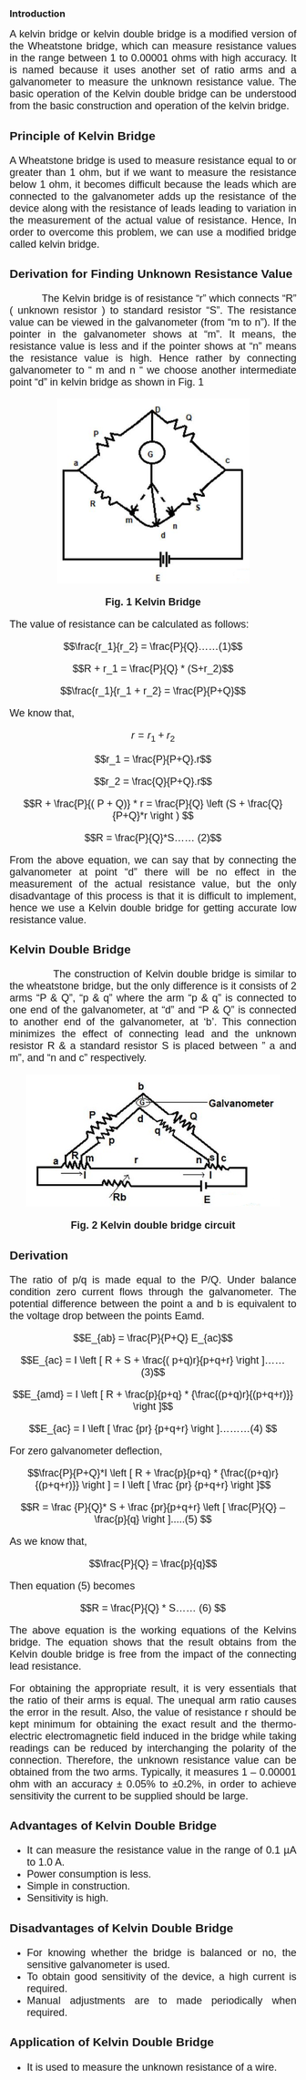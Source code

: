 <head>

<script type="text/javascript" async src="https://cdn.mathjax.org/mathjax/latest/MathJax.js?config=TeX-MML-AM_CHTML"> 
  
</script>

</head>


### Introduction

<div style="text-align: justify; font-size: 18px;font-family: 'Nunito Sans',sans-serif;">
A kelvin bridge or kelvin double bridge is a modified version of the Wheatstone bridge, which can measure resistance values in the range between 1 to 0.00001 ohms with high accuracy. It is named because it uses another set of ratio arms and a galvanometer to measure the unknown resistance value. The basic operation of the Kelvin double bridge can be understood from the basic construction and operation of the kelvin bridge.<br>

### Principle of Kelvin Bridge 
A Wheatstone bridge is used to measure resistance equal to or greater than 1 ohm, but if we want to measure the resistance below 1 ohm, it becomes difficult because the leads which are connected to the galvanometer adds up the resistance of the device along with the resistance of leads leading to variation in the measurement of the actual value of resistance. Hence, In order to overcome this problem, we can use a modified bridge called kelvin bridge.<br>

### Derivation for Finding Unknown Resistance Value
&nbsp;&nbsp;&nbsp;&nbsp;&nbsp;&nbsp;&nbsp;&nbsp;&nbsp;&nbsp;&nbsp;The Kelvin bridge is of resistance “r” which connects “R” ( unknown resistor ) to standard resistor “S”. The resistance value can be viewed in the galvanometer (from “m to n”). If the pointer in the galvanometer shows at “m”. It means, the resistance value is less and if the pointer shows at “n” means the resistance value is high. Hence rather by connecting galvanometer to “ m and n “ we choose another intermediate point “d” in kelvin bridge as shown in Fig. 1
<center>

![circuit](images/circuit1.png)

**Fig. 1 Kelvin Bridge**
</center>

The value of resistance can be calculated as follows:
<center>

$$\frac{r_1}{r_2} = \frac{P}{Q}……(1)$$ 

</center>

<center>

$$R + r_1 = \frac{P}{Q} * (S+r_2)$$   

</center>

<center>

$$\frac{r_1}{r_1 + r_2} = \frac{P}{P+Q}$$

</center>

We know that, 

<center>

$$r = r_1 + r_2$$ 

</center>

<center>

$$r_1 = \frac{P}{P+Q}.r$$

</center>

<center>

$$r_2 = \frac{Q}{P+Q}.r$$ 

</center>

<center>

$$R + \frac{P}{( P + Q)} * r = \frac{P}{Q} \left (S + \frac{Q}{P+Q}*r \right ) $$

</center>

<center>

$$R = \frac{P}{Q}*S…… (2)$$  

</center>

From the above equation, we can say that by connecting the galvanometer at point “d” there will be no effect in the measurement of the actual resistance value, but the only disadvantage of this process is that it is difficult to implement, hence we use a Kelvin double bridge for getting accurate low resistance value.


###  Kelvin Double Bridge
&nbsp;&nbsp;&nbsp;&nbsp;&nbsp;&nbsp;&nbsp;&nbsp;&nbsp;&nbsp;&nbsp;&nbsp;The construction of Kelvin double bridge is similar to the wheatstone bridge, but the only difference is it consists of 2 arms “P & Q”, “p & q” where the arm “p & q” is connected to one end of the galvanometer, at “d” and “P & Q” is connected to another end of the galvanometer, at ‘b’. This connection minimizes the effect of connecting lead and the unknown resistor R & a standard resistor S is placed between ” a and m”, and “n and c” respectively.
<br>
<center> 

![circuit](images/circuit2.png) 

**Fig. 2 Kelvin double bridge circuit**</center>

### Derivation<br>
The ratio of p/q is made equal to the P/Q. Under balance condition zero current flows through the galvanometer. The potential difference between the point a and b is equivalent to the voltage drop between the points Eamd.

<center>

$$E_{ab} = \frac{P}{P+Q}  E_{ac}$$

</center>

<center>

$$E_{ac} = I \left [ R + S + \frac{( p+q)r}{p+q+r} \right ]……(3)$$ 

</center>

<center>

$$E_{amd} = I \left [ R + \frac{p}{p+q} * {\frac{(p+q)r}{(p+q+r)}} \right ]$$

</center>

<center>

$$E_{ac} = I \left [ \frac {pr} {p+q+r} \right ]………(4) $$

</center>

For zero galvanometer deflection,

<center>

$$\frac{P}{P+Q}*I \left [ R + \frac{p}{p+q} * {\frac{(p+q)r}{(p+q+r)}} \right ] = I \left [ \frac {pr} {p+q+r} \right ]$$

</center>

<center>

$$R = \frac {P}{Q}* S + \frac {pr}{p+q+r} \left [ \frac{P}{Q} – \frac{p}{q} \right ].....(5) $$ 

</center>

As we know that, 

<center>

$$\frac{P}{Q} = \frac{p}{q}$$ 

</center>

Then equation (5) becomes

<center>

$$R = \frac{P}{Q} * S…… (6) $$ 

</center>

The above equation is the working equations of the Kelvins bridge. The equation shows that the result obtains from the Kelvin double bridge is free from the impact of the connecting lead resistance. 

For obtaining the appropriate result, it is very essentials that the ratio of their arms is equal. The unequal arm ratio causes the error in the result.  Also, the value of resistance r should be kept minimum for obtaining the exact result and the thermo-electric electromagnetic field induced in the bridge while taking readings can be reduced by interchanging the polarity of the connection. Therefore, the unknown resistance value can be obtained from the two arms. Typically, it measures 1 – 0.00001 ohm with an accuracy ± 0.05% to ±0.2%, in order to achieve sensitivity the current to be supplied should be large.


### Advantages of Kelvin Double Bridge

* It can measure the resistance value in the range of 0.1 µA to 1.0 A.
* Power consumption is less.
* Simple in construction.
* Sensitivity is high.

### Disadvantages of Kelvin Double Bridge
* For knowing whether the bridge is balanced or no, the sensitive galvanometer is used.
* To obtain good sensitivity of the device, a high current is required.
* Manual adjustments are to made periodically when required. 


### Application of Kelvin Double Bridge
* It is used to measure the unknown resistance of a wire.

</div>
